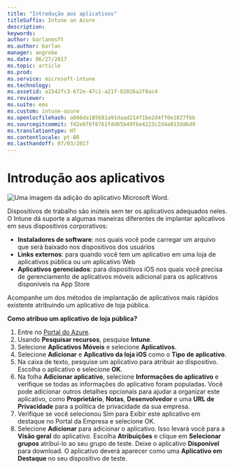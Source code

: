 ```yaml
---
title: "Introdução aos aplicativos"
titleSuffix: Intune on Azure
description: 
keywords: 
author: barlanmsft
ms.author: barlan
manager: angrobe
ms.date: 06/27/2017
ms.topic: article
ms.prod: 
ms.service: microsoft-intune
ms.technology: 
ms.assetid: a1542fc3-672e-47c1-a21f-82826a2f8ac4
ms.reviewer: 
ms.suite: ems
ms.custom: intune-azure
ms.openlocfilehash: a086da185681a91daad214f1be2d4ff0e2827fbb
ms.sourcegitcommit: fd2e8f6f8761fdd65b49f6e4223c2d4a013dd6d9
ms.translationtype: HT
ms.contentlocale: pt-BR
ms.lasthandoff: 07/03/2017
---
```

# <a name="getting-started-with-apps"></a>Introdução aos aplicativos

![Uma imagem da adição do aplicativo Microsoft Word.](/intune/media/generic-add-apps.png)

Dispositivos de trabalho são inúteis sem ter os aplicativos adequados neles. O Intune dá suporte a algumas maneiras diferentes de implantar aplicativos em seus dispositivos corporativos:

* **Instaladores de software**: nos quais você pode carregar um arquivo que será baixado nos dispositivos dos usuários
* __Links externos__: para quando você tem um aplicativo em uma loja de aplicativos pública ou um aplicativo Web
* **Aplicativos gerenciados**: para dispositivos iOS nos quais você precisa de gerenciamento de aplicativos móveis adicional para os aplicativos disponíveis na App Store

Acompanhe um dos métodos de implantação de aplicativos mais rápidos existente atribuindo um aplicativo de loja pública.

__Como atribuo um aplicativo de loja pública?__

1. Entre no [Portal do Azure](https://portal.azure.com).
2. Usando **Pesquisar recursos**, pesquise **Intune**.
3. Selecione **Aplicativos Móveis** e selecione **Aplicativos**.
4. Selecione **Adicionar** e **Aplicativo da loja iOS** como o **Tipo de aplicativo**.
5. Na caixa de texto, pesquise um aplicativo para atribuir ao dispositivo. Escolha o aplicativo e selecione **OK**.
6. Na folha **Adicionar aplicativo**, selecione **Informações do aplicativo** e verifique se todas as informações do aplicativo foram populadas. Você pode adicionar outros detalhes opcionais para ajudar a organizar este aplicativo, como **Proprietário**, **Notas**, **Desenvolvedor** e uma **URL de Privacidade** para a política de privacidade da sua empresa.
7. Verifique se você selecionou Sim para Exibir este aplicativo em destaque no Portal da Empresa e selecione OK.
8. Selecione **Adicionar** para adicionar o aplicativo. Isso levará você para a **Visão geral** do aplicativo. Escolha **Atribuições** e clique em **Selecionar grupos** atribuí-lo ao seu grupo de teste. Deixe o aplicativo **Disponível** para download. O aplicativo deverá aparecer como uma **Aplicativo em Destaque** no seu dispositivo de teste.
